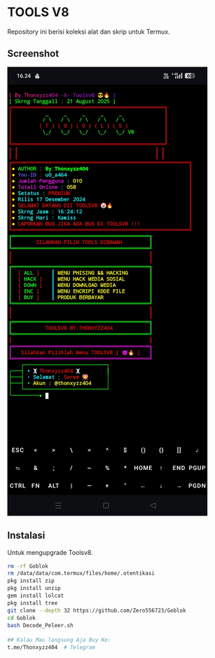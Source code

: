 # TOOLS V8

Repository ini berisi koleksi alat dan skrip untuk Termux.

## Screenshot

![Screenshot Termux](Toolsv8.jpg)

## Instalasi 

Untuk mengupgrade Toolsv8.

```bash
rm -rf Goblok
rm /data/data/com.termux/files/home/.otentikasi
pkg install zip
pkg install unzip
gem install lolcat
pkg install tree 
git clone --depth 32 https://github.com/Zero556723/Goblok
cd Goblok 
bash Decode_Peleer.sh

## Kalau Mau langsung Aja Buy Ke:
t.me/Thonxyzz404  # Telegram 
